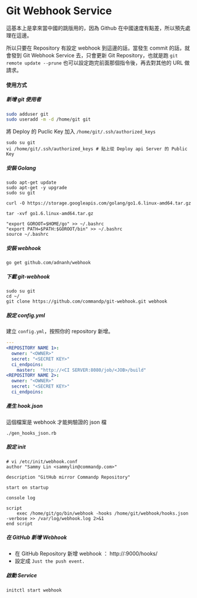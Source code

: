 # Git Webhook Service

這基本上是拿來當中國的跳版用的，因為 Github 在中國速度有點差，所以預先處理在這邊。

所以只要在 Repository 有設定 webhook 到這邊的話，當發生 commit 的話，就會發到 Git Webhook Service 去，只會更新 Git Repository，也就是跑 `git remote update --prune` 也可以設定跑完前面那個指令後，再去對其他的 URL 做請求。


#### 使用方式

##### 新增 git 使用者

```bash
sudo adduser git
sudo useradd -m -d /home/git git
```

將 Deploy 的 Puclic Key 加入 `/home/git/.ssh/authorized_keys`
```
sudo su git
vi /home/git/.ssh/authorized_keys # 貼上從 Deploy api Server 的 Public Key
```

##### 安裝 Golang

```
sudo apt-get update
sudo apt-get -y upgrade
sudo su git

curl -O https://storage.googleapis.com/golang/go1.6.linux-amd64.tar.gz

tar -xvf go1.6.linux-amd64.tar.gz

"export GOROOT=$HOME/go" >> ~/.bashrc
"export PATH=$PATH:$GOROOT/bin" >> ~/.bashrc
source ~/.bashrc
```

##### 安裝 webhook

```
go get github.com/adnanh/webhook
```


##### 下載 git-webhook

```
sudo su git
cd ~/
git clone https://github.com/commandp/git-webhook.git webhook
```

##### 設定 config.yml

建立 `config.yml`，按照你的 repository 新增。

```yaml
---
<REPOSITORY NAME 1>:
  owner: "<OWNER>"
  secret: "<SECRET KEY>"
  ci_endpoins:
    master:  "http://<CI SERVER:8080/job/<JOB>/build"
<REPOSITORY NAME 2>:
  owner: "<OWNER>"
  secret: "<SECRET KEY>"
  ci_endpoins:
```

##### 產生 hook.json
這個檔案是 webhook 才能夠驗證的 json 檔

```
./gen_hooks_json.rb
```

##### 設定 init

```
# vi /etc/init/webhook.conf
author "Sammy Lin <sammylin@commandp.com>"

description "GitHub mirror Commandp Repository"

start on startup

console log

script
    exec /home/git/go/bin/webhook -hooks /home/git/webhook/hooks.json -verbose >> /var/log/webhook.log 2>&1
end script
```


##### 在 GitHub 新增 Webhook

- 在 GitHub Repository 新增 webhook ： http://<YOU SERVICE IP>:9000/hooks/<REPOSITORY NAME>
- 設定成 `Just the push event.`

##### 啟動 Service

```
initctl start webhook
```
